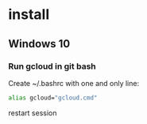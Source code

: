 # install

## Windows 10

### Run gcloud in git bash

Create ~/.bashrc with one and only line:

```sh
alias gcloud="gcloud.cmd"
```

restart session
